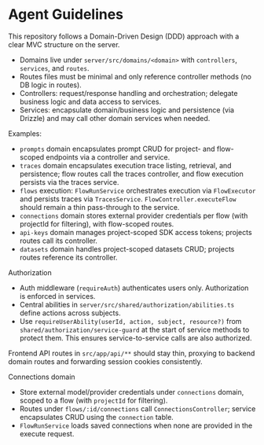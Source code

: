# Agent Guidelines

This repository follows a Domain-Driven Design (DDD) approach with a clear MVC structure on the server.

- Domains live under `server/src/domains/<domain>` with `controllers`, `services`, and `routes`.
- Routes files must be minimal and only reference controller methods (no DB logic in routes).
- Controllers: request/response handling and orchestration; delegate business logic and data access to services.
- Services: encapsulate domain/business logic and persistence (via Drizzle) and may call other domain services when needed.

Examples:
- `prompts` domain encapsulates prompt CRUD for project- and flow-scoped endpoints via a controller and service.
- `traces` domain encapsulates execution trace listing, retrieval, and persistence; flow routes call the traces controller, and flow execution persists via the traces service.
 - `flows` execution: `FlowRunService` orchestrates execution via `FlowExecutor` and persists traces via `TracesService`. `FlowController.executeFlow` should remain a thin pass-through to the service.
 - `connections` domain stores external provider credentials per flow (with projectId for filtering), with flow-scoped routes.
 - `api-keys` domain manages project-scoped SDK access tokens; projects routes call its controller.
 - `datasets` domain handles project-scoped datasets CRUD; projects routes reference its controller.

Authorization
- Auth middleware (`requireAuth`) authenticates users only. Authorization is enforced in services.
- Central abilities in `server/src/shared/authorization/abilities.ts` define actions across subjects.
- Use `requireUserAbility(userId, action, subject, resource?)` from `shared/authorization/service-guard` at the start of service methods to protect them. This ensures service-to-service calls are also authorized.

Frontend API routes in `src/app/api/**` should stay thin, proxying to backend domain routes and forwarding session cookies consistently.

Connections domain
- Store external model/provider credentials under `connections` domain, scoped to a flow (with `projectId` for filtering).
- Routes under `flows/:id/connections` call `ConnectionsController`; service encapsulates CRUD using the `connection` table.
- `FlowRunService` loads saved connections when none are provided in the execute request.
